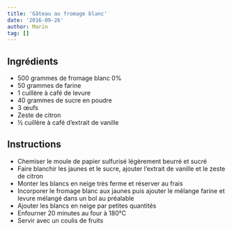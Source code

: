 ```yaml
---
title: 'Gâteau au fromage blanc'
date: '2016-09-26'
author: Marin
tag: []
---
```

## Ingrédients
- 500 grammes de fromage blanc 0%
- 50 grammes de farine
- 1 cuillère à café de levure
- 40 grammes de sucre en poudre
- 3 œufs
- Zeste de citron
- ½ cuillère à café d’extrait de vanille

## Instructions
- Chemiser le moule de papier sulfurisé légèrement beurré et sucré
- Faire blanchir les jaunes et le sucre, ajouter l’extrait de vanille et le zeste de citron
- Monter les blancs en neige très ferme et réserver au frais
- Incorporer le fromage blanc aux jaunes puis ajouter le mélange farine et levure mélangé dans un bol au préalable
- Ajouter les blancs en neige par petites quantités
- Enfourner 20 minutes au four à 180°C
- Servir avec un coulis de fruits

